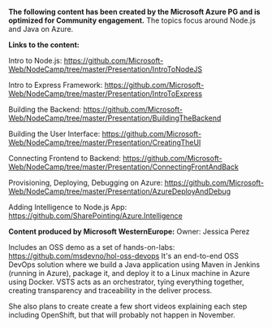 **The following content has been created by the Microsoft Azure PG and is optimized for Community engagement.**
The topics focus around Node.js and Java on Azure.

**Links to the content:**

Intro to Node.js:
https://github.com/Microsoft-Web/NodeCamp/tree/master/Presentation/IntroToNodeJS

Intro to Express Framework:
https://github.com/Microsoft-Web/NodeCamp/tree/master/Presentation/IntroToExpress


Building the Backend:
https://github.com/Microsoft-Web/NodeCamp/tree/master/Presentation/BuildingTheBackend


Building the User Interface:
https://github.com/Microsoft-Web/NodeCamp/tree/master/Presentation/CreatingTheUI


Connecting Frontend to Backend:
https://github.com/Microsoft-Web/NodeCamp/tree/master/Presentation/ConnectingFrontAndBack


Provisioning, Deploying, Debugging on Azure:
https://github.com/Microsoft-Web/NodeCamp/tree/master/Presentation/AzureDeployAndDebug


Adding Intelligence to Node.js App:
https://github.com/SharePointing/Azure.Intelligence




**Content produced by Microsoft WesternEurope:**
Owner: Jessica Perez 

Includes an OSS demo as a set of hands-on-labs: https://github.com/msdevno/hol-oss-devops
It's an end-to-end OSS DevOps solution where we build a Java application using Maven in Jenkins (running in Azure), package it, and deploy it to a Linux machine in Azure using Docker. VSTS acts as an orchestrator, tying everything together, creating transparency and traceability in the deliver process. 

She also plans to create create a few short videos explaining each step including OpenShift, but that will probably not happen in November.